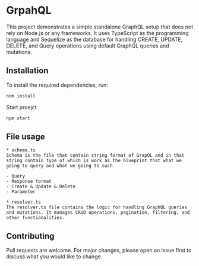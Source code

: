# GrpahQL

This project demonstrates a simple standalone GraphQL setup that does not rely on Node.js or any frameworks. It uses TypeScript as the programming language and Sequelize as the database for handling CREATE, UPDATE, DELETE, and Query operations using default GraphQL queries and mutations.

## Installation

To install the required dependencies, run:

```bash
nom install
```

Start proejct

```bash
npm start
```

## File usage

```text
* schema.ts
Schema is the file that contain string format of GrapQL and in that string contain type of which is work as the blueprint that what we going to query and what we going to such

- Query
- Response format
- Create & Update & Delete
- Parameter

* resolver.ts
The resolver.ts file contains the logic for handling GraphQL queries and mutations. It manages CRUD operations, pagination, filtering, and other functionalities.

```

## Contributing

Pull requests are welcome. For major changes, please open an issue first
to discuss what you would like to change.
